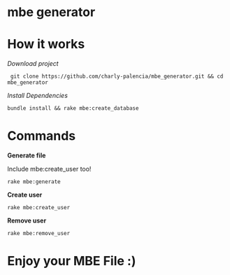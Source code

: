 # mbe generator

How it works
=====
*Download project*

     git clone https://github.com/charly-palencia/mbe_generator.git && cd mbe_generator
     
*Install Dependencies*

    bundle install && rake mbe:create_database
    
Commands
====
**Generate file**

Include mbe:create_user too!

    rake mbe:generate
 
**Create user**

    rake mbe:create_user

**Remove user**

    rake mbe:remove_user

  

Enjoy your MBE File :)
=== 
